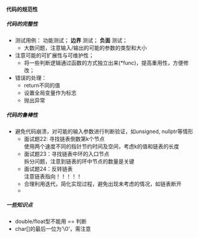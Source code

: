 #### 代码的规范性
##### 代码的完整性
- 测试用例： 功能测试； **边界** 测试； **负面** 测试；
	- 大数问题，注意输入/输出的可能的参数的类型和大小
- 注意可能的可扩展性与可维护性；
	- 将一些判断逻辑通过函数的方式独立出来(\*func)，提高重用性，方便修改；
- 错误的处理：
	- return不同的值
	- 设置全局变量作为标志
	- 抛出异常
	
##### 代码的鲁棒性
- 避免代码崩溃，对可能的输入参数进行判断验证，如unsigned, nullptr等情形  
	- 面试题22: 寻找链表倒数第k个节点  
		使用两个速度不同的指针节约时间及空间，考虑k的值和链表的长度
	- 面试题23：寻找链表中环的入口节点  
		拆分问题，注意到链表的环中节点的数量是关键  
	- 面试题24：反转链表  
		注意链表指向！！！！！  
	- 合理利用迭代，简化实现过程，避免出现未考虑的情况，如链表断开  
	- 
	

	
	
	
##### 一些知识点
- double/float型不能用 == 判断
- char[]的最后一位为'\0'，需注意
